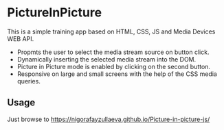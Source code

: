 # PictureInPicture

This is a simple training app based on HTML, CSS, JS and Media Devices WEB API.
* Propmts the user to select the media stream source on button click.
* Dynamically inserting the selected media stream into the DOM.
* Picture in Picture mode is enabled by clicking on the second button.
* Responsive on large and small screens with the help of the CSS media queries.



## Usage
Just browse to
<https://nigorafayzullaeva.github.io/Picture-in-picture-js/>
